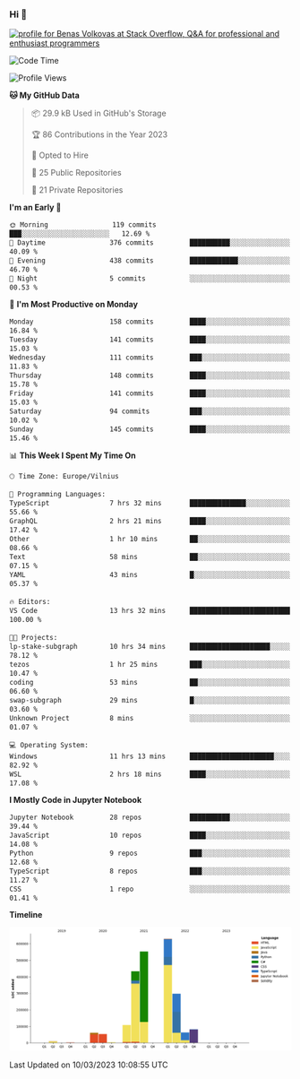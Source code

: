 ### Hi 👋
<a href="https://stackoverflow.com/users/14954249/benas-volkovas"><img src="https://stackoverflow.com/users/flair/14954249.png?theme=dark" width="208" height="58" alt="profile for Benas Volkovas at Stack Overflow, Q&amp;A for professional and enthusiast programmers" title="profile for Benas Volkovas at Stack Overflow, Q&amp;A for professional and enthusiast programmers"></a>

<!--START_SECTION:waka-->
![Code Time](http://img.shields.io/badge/Code%20Time-1%2C309%20hrs%2038%20mins-blue)

![Profile Views](http://img.shields.io/badge/Profile%20Views-0-blue)

**🐱 My GitHub Data** 

> 📦 29.9 kB Used in GitHub's Storage 
 > 
> 🏆 86 Contributions in the Year 2023
 > 
> 💼 Opted to Hire
 > 
> 📜 25 Public Repositories 
 > 
> 🔑 21 Private Repositories 
 > 
**I'm an Early 🐤** 

```text
🌞 Morning                119 commits         ███░░░░░░░░░░░░░░░░░░░░░░   12.69 % 
🌆 Daytime                376 commits         ██████████░░░░░░░░░░░░░░░   40.09 % 
🌃 Evening                438 commits         ████████████░░░░░░░░░░░░░   46.70 % 
🌙 Night                  5 commits           ░░░░░░░░░░░░░░░░░░░░░░░░░   00.53 % 
```
📅 **I'm Most Productive on Monday** 

```text
Monday                   158 commits         ████░░░░░░░░░░░░░░░░░░░░░   16.84 % 
Tuesday                  141 commits         ████░░░░░░░░░░░░░░░░░░░░░   15.03 % 
Wednesday                111 commits         ███░░░░░░░░░░░░░░░░░░░░░░   11.83 % 
Thursday                 148 commits         ████░░░░░░░░░░░░░░░░░░░░░   15.78 % 
Friday                   141 commits         ████░░░░░░░░░░░░░░░░░░░░░   15.03 % 
Saturday                 94 commits          ███░░░░░░░░░░░░░░░░░░░░░░   10.02 % 
Sunday                   145 commits         ████░░░░░░░░░░░░░░░░░░░░░   15.46 % 
```


📊 **This Week I Spent My Time On** 

```text
🕑︎ Time Zone: Europe/Vilnius

💬 Programming Languages: 
TypeScript               7 hrs 32 mins       ██████████████░░░░░░░░░░░   55.66 % 
GraphQL                  2 hrs 21 mins       ████░░░░░░░░░░░░░░░░░░░░░   17.42 % 
Other                    1 hr 10 mins        ██░░░░░░░░░░░░░░░░░░░░░░░   08.66 % 
Text                     58 mins             ██░░░░░░░░░░░░░░░░░░░░░░░   07.15 % 
YAML                     43 mins             █░░░░░░░░░░░░░░░░░░░░░░░░   05.37 % 

🔥 Editors: 
VS Code                  13 hrs 32 mins      █████████████████████████   100.00 % 

🐱‍💻 Projects: 
lp-stake-subgraph        10 hrs 34 mins      ████████████████████░░░░░   78.12 % 
tezos                    1 hr 25 mins        ███░░░░░░░░░░░░░░░░░░░░░░   10.47 % 
coding                   53 mins             ██░░░░░░░░░░░░░░░░░░░░░░░   06.60 % 
swap-subgraph            29 mins             █░░░░░░░░░░░░░░░░░░░░░░░░   03.60 % 
Unknown Project          8 mins              ░░░░░░░░░░░░░░░░░░░░░░░░░   01.07 % 

💻 Operating System: 
Windows                  11 hrs 13 mins      █████████████████████░░░░   82.92 % 
WSL                      2 hrs 18 mins       ████░░░░░░░░░░░░░░░░░░░░░   17.08 % 
```

**I Mostly Code in Jupyter Notebook** 

```text
Jupyter Notebook         28 repos            ██████████░░░░░░░░░░░░░░░   39.44 % 
JavaScript               10 repos            ████░░░░░░░░░░░░░░░░░░░░░   14.08 % 
Python                   9 repos             ███░░░░░░░░░░░░░░░░░░░░░░   12.68 % 
TypeScript               8 repos             ███░░░░░░░░░░░░░░░░░░░░░░   11.27 % 
CSS                      1 repo              ░░░░░░░░░░░░░░░░░░░░░░░░░   01.41 % 
```



**Timeline**

![Lines of Code chart](https://raw.githubusercontent.com/BenasVolkovas/BenasVolkovas/main/assets/bar_graph.png)


 Last Updated on 10/03/2023 10:08:55 UTC
<!--END_SECTION:waka-->
